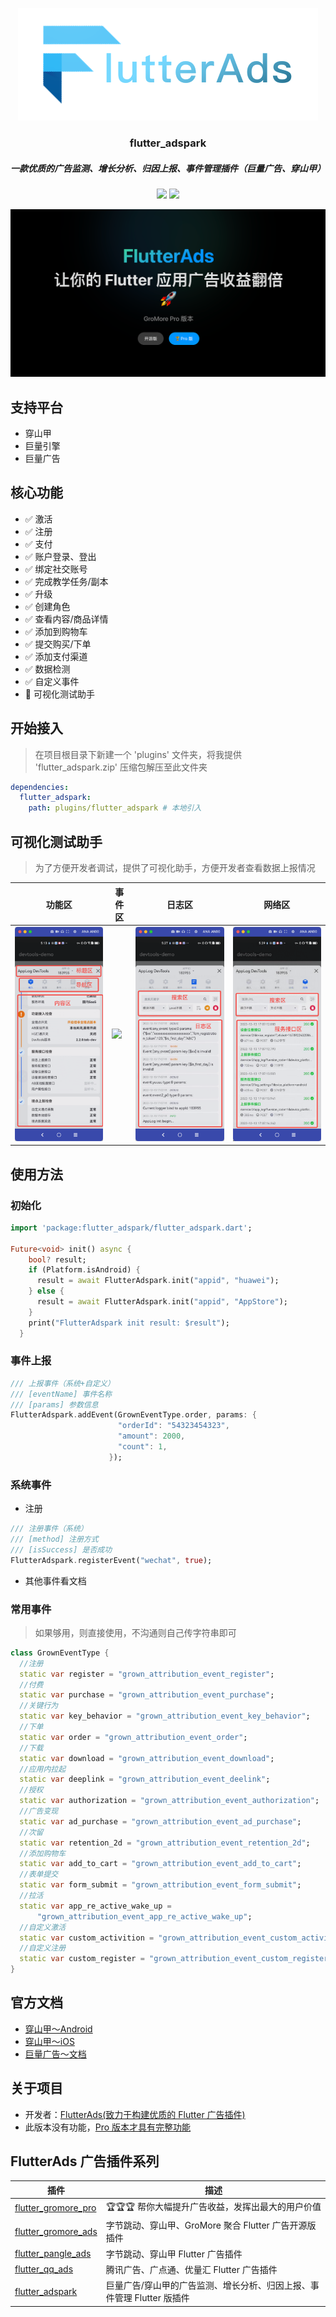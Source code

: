 <p align="center">
<a href="https://github.com/FlutterAds"><img src="https://raw.githubusercontent.com/FlutterAds/site/master/logo/flutterads_logo.png" alt="logo"/></a>
</p>
<h3 align="center">flutter_adspark</h3>
<h5 align="center">一款优质的广告监测、增长分析、归因上报、事件管理插件（巨量广告、穿山甲）</h5>

<p align="center">
<a href="https://pub.dev/packages/flutter_adspark"><img src=https://img.shields.io/badge/version-v1.1.0-success></a>
<a href="https://github.com/FlutterAds/flutter_adspark"><img src=https://img.shields.io/badge/platform-iOS%20%7C%20Android-brightgreen></a>
</p>
<p align="center">
<a href="https://flutterads.github.io/site/"><img src="https://raw.githubusercontent.com/FlutterAds/.github/main/gromore_pro_site.png" alt="gromore"/></a>
</p>

## 支持平台

- 穿山甲
- 巨量引擎
- 巨量广告

## 核心功能
- ✅ 激活
- ✅ 注册
- ✅ 支付
- ✅ 账户登录、登出
- ✅ 绑定社交账号
- ✅ 完成教学任务/副本
- ✅ 升级
- ✅ 创建角色
- ✅ 查看内容/商品详情
- ✅ 添加到购物车
- ✅ 提交购买/下单
- ✅ 添加支付渠道
- ✅ 数据检测
- ✅ 自定义事件
- 📱 可视化测试助手

## 开始接入

> 在项目根目录下新建一个 'plugins' 文件夹，将我提供 'flutter_adspark.zip' 压缩包解压至此文件夹

``` yaml
dependencies:
  flutter_adspark: 
    path: plugins/flutter_adspark # 本地引入
```

## 可视化测试助手

> 为了方便开发者调试，提供了可视化助手，方便开发者查看数据上报情况

|功能区|事件区|日志区|网络区|
|--|--|--|--|
| ![](https://raw.githubusercontent.com/FlutterAds/flutter_adspark/master/example/images/img001.png) | ![]([example/images/img00](https://raw.githubusercontent.com/FlutterAds/flutter_adspark/master/example/images/img00)2.png) | ![](https://raw.githubusercontent.com/FlutterAds/flutter_adspark/master/example/images/img003.png) | ![](https://raw.githubusercontent.com/FlutterAds/flutter_adspark/master/example/images/img004.png) |


## 使用方法

### 初始化

``` dart
import 'package:flutter_adspark/flutter_adspark.dart';

Future<void> init() async {
    bool? result;
    if (Platform.isAndroid) {
      result = await FlutterAdspark.init("appid", "huawei");
    } else {
      result = await FlutterAdspark.init("appid", "AppStore");
    }
    print("FlutterAdspark init result: $result");
  }
```

### 事件上报

``` dart
/// 上报事件（系统+自定义）
/// [eventName] 事件名称
/// [params] 参数信息
FlutterAdspark.addEvent(GrownEventType.order, params: {
                        "orderId": "54323454323",
                        "amount": 2000,
                        "count": 1,
                      });
```

### 系统事件

- 注册
``` dart
/// 注册事件（系统）
/// [method] 注册方式
/// [isSuccess] 是否成功
FlutterAdspark.registerEvent("wechat", true);
```

- 其他事件看文档

### 常用事件

> 如果够用，则直接使用，不沟通则自己传字符串即可

``` dart
class GrownEventType {
  //注册
  static var register = "grown_attribution_event_register";
  //付费
  static var purchase = "grown_attribution_event_purchase";
  //关键行为
  static var key_behavior = "grown_attribution_event_key_behavior";
  //下单
  static var order = "grown_attribution_event_order";
  //下载
  static var download = "grown_attribution_event_download";
  //应用内拉起
  static var deeplink = "grown_attribution_event_deelink";
  //授权
  static var authorization = "grown_attribution_event_authorization";
  //广告变现
  static var ad_purchase = "grown_attribution_event_ad_purchase";
  //次留
  static var retention_2d = "grown_attribution_event_retention_2d";
  //添加购物车
  static var add_to_cart = "grown_attribution_event_add_to_cart";
  //表单提交
  static var form_submit = "grown_attribution_event_form_submit";
  //拉活
  static var app_re_active_wake_up =
      "grown_attribution_event_app_re_active_wake_up";
  //自定义激活
  static var custom_activition = "grown_attribution_event_custom_activition";
  //自定义注册
  static var custom_register = "grown_attribution_event_custom_register";
}
```

## 官方文档

- [穿山甲～Android](https://bytedance.larkoffice.com/wiki/Yh8qwfiiIivBaKkYFYAcZedTnJf)
- [穿山甲～iOS](https://bytedance.larkoffice.com/wiki/YcpCwVKdFi0VUxk4EAjc6TuJnre)
- [巨量广告～文档](https://event-manager.oceanengine.com/docs/8650/195169)

## 关于项目

- 开发者：[FlutterAds(致力于构建优质的 Flutter 广告插件)](https://github.com/FlutterAds)
- 此版本没有功能，[Pro 版本才具有完整功能](https://flutterads.github.io/site/)

## FlutterAds 广告插件系列
|插件|描述|
|-|-|
|[flutter_gromore_pro](https://flutterads.github.io/site/)|🏆🏆🏆 帮你大幅提升广告收益，发挥出最大的用户价值|
|[flutter_gromore_ads](https://github.com/FlutterAds/flutter_gromore_ads)|字节跳动、穿山甲、GroMore 聚合 Flutter 广告开源版插件|
|[flutter_pangle_ads](https://github.com/FlutterAds/flutter_pangle_ads)|字节跳动、穿山甲 Flutter 广告插件|
|[flutter_qq_ads](https://github.com/FlutterAds/flutter_qq_ads)|腾讯广告、广点通、优量汇 Flutter 广告插件|
|[flutter_adspark](https://github.com/FlutterAds/flutter_adspark)|巨量广告/穿山甲的广告监测、增长分析、归因上报、事件管理 Flutter 版插件|
